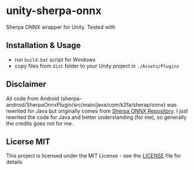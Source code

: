 # unity-sherpa-onnx
Sherpa ONNX wrapper for Unity. Tested with 


## Installation & Usage
- run ```build.bat``` script for Windows
- copy files from ```dist```  folder to your Unity project in `./Assets/Plugins`


## Disclaimer
All code from Android (sherpa-android/SherpaOnnxPlugin/src/main/java/com/k2fa/sherap/onnx) was rewrited for Java but originally comes from [Sherpa ONNX Repository](https://github.com/k2-fsa/sherpa-onnx).
I just rewrited the code for Java and better understanding (for me), so generally the credits goes not for me.

## Licerse MIT
This project is licensed under the MIT License - see the [LICENSE](LICENSE) file for details
